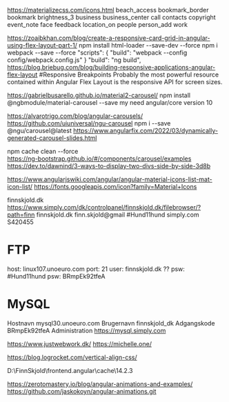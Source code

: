 https://materializecss.com/icons.html
beach_access
bookmark_border
bookmark
brightness_3
business
business_center
call
contacts
copyright
event_note
face
feedback
location_on
people
person_add
work

https://zoaibkhan.com/blog/create-a-responsive-card-grid-in-angular-using-flex-layout-part-1/
npm install html-loader --save-dev --force
npm i webpack --save --force
 "scripts": {
    "build": "webpack --config config/webpack.config.js"
  }
   "build": "ng build",
https://blog.briebug.com/blog/building-responsive-applications-angular-flex-layout
#Responsive Breakpoints
Probably the most powerful resource contained within Angular Flex Layout is the responsive API for screen sizes.


<!--div>
      <p><a routerLink="/" id="headername">
        Virksomhedsbesøg
      </a></p>
      <p style="font-size:8px;">Lavarel</p>
      </div-->
https://gabrielbusarello.github.io/material2-carousel/
 npm install @ngbmodule/material-carousel --save
 my need angular/core version 10

 https://alvarotrigo.com/blog/angular-carousels/
 https://github.com/uiuniversal/ngu-carousel
 npm i --save @ngu/carousel@latest
 https://www.angularfix.com/2022/03/dynamically-generated-carousel-slides.html

 npm cache clean --force  
 https://ng-bootstrap.github.io/#/components/carousel/examples
 https://dev.to/dawnind/3-ways-to-display-two-divs-side-by-side-3d8b

 https://www.angularjswiki.com/angular/angular-material-icons-list-mat-icon-list/
 https://fonts.googleapis.com/icon?family=Material+Icons

finnskjold.dk
https://www.simply.com/dk/controlpanel/finnskjold.dk/filebrowser/?path=finn
finnskjold.dk
	finn.skjold@gmail #Hund11hund
simply.com
		S420455
# FTP 
host: linux107.unoeuro.com
port: 21
user: finnskjold.dk
?? psw:  #Hund11hund
psw:  BRmpEk92tfeA
# MySQL
Hostnavn	mysql30.unoeuro.com
Brugernavn	finnskjold_dk
Adgangskode	BRmpEk92tfeA
Administration	https://mysql.simply.com

https://www.justwebwork.dk/
https://michelle.one/

https://blog.logrocket.com/vertical-align-css/

D:\FinnSkjold\frontend\.angular\cache\14.2.3

https://zerotomastery.io/blog/angular-animations-and-examples/
https://github.com/jaskokoyn/angular-animations.git